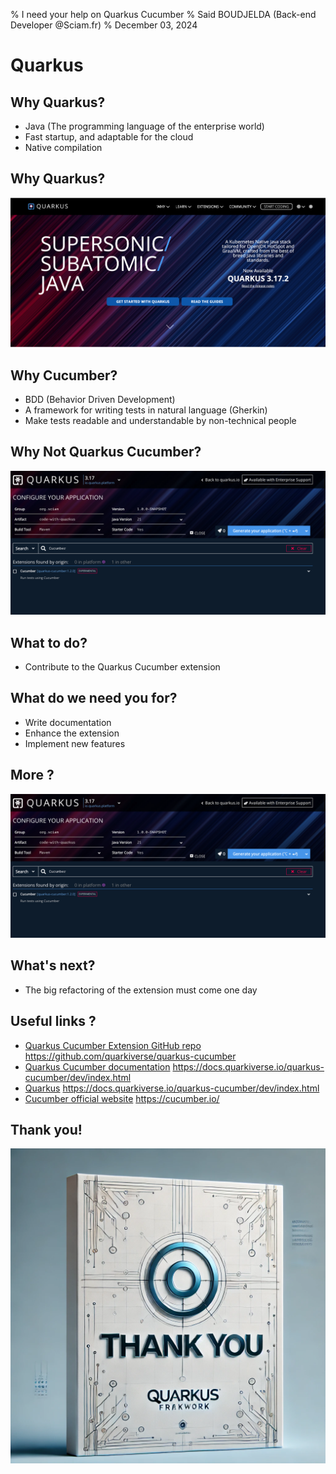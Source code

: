 % I need your help on Quarkus Cucumber
% Said BOUDJELDA (Back-end Developer @Sciam.fr)
% December 03, 2024

# Quarkus

## Why Quarkus?

- Java (The programming language of the enterprise world)
- Fast startup, and adaptable for the cloud
- Native compilation

## Why Quarkus?

![Quarkus home page](images/quarkus.png)

## Why Cucumber?

- BDD (Behavior Driven Development)
- A framework for writing tests in natural language (Gherkin)
- Make tests readable and understandable by non-technical people

## Why Not Quarkus Cucumber?

![Quarkus home page](images/quarkus-cucumber.png)

## What to do?

- Contribute to the Quarkus Cucumber extension

## What do we need you for?

- Write documentation
- Enhance the extension
- Implement new features

## More ?

![Quarkus home page](images/quarkus-cucumber.png)

## What's next?

- The big refactoring of the extension must come one day

## Useful links ?

- [Quarkus Cucumber Extension GitHub repo](https://github.com/quarkiverse/quarkus-cucumber) https://github.com/quarkiverse/quarkus-cucumber
- [Quarkus Cucumber documentation](https://docs.quarkiverse.io/quarkus-cucumber/dev/index.html) https://docs.quarkiverse.io/quarkus-cucumber/dev/index.html
- [Quarkus](https://docs.quarkiverse.io/quarkus-cucumber/dev/index.html) https://docs.quarkiverse.io/quarkus-cucumber/dev/index.html
- [Cucumber official website](https://cucumber.io/) https://cucumber.io/

## Thank you!

![](images/thank_you.png)